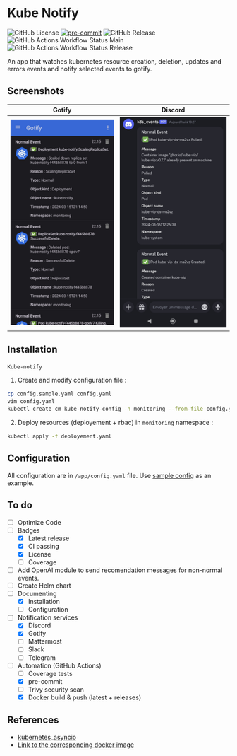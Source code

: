 # Kube Notify

![GitHub License](https://img.shields.io/github/license/LawiK974/kube-notify)
[![pre-commit](https://img.shields.io/badge/pre--commit-enabled-brightgreen?logo=pre-commit)](https://github.com/pre-commit/pre-commit)
![GitHub Release](https://img.shields.io/github/v/release/LawiK974/kube-notify?display_name=release&link=https%3A%2F%2Fgithub.com%2FLawiK974%2Fkube-notify%2Freleases%2Flatest)
![GitHub Actions Workflow Status Main](https://img.shields.io/github/actions/workflow/status/LawiK974/kube-notify/github-actions-docker.yml?branch=main&label=Build%26Push%20Main)
![GitHub Actions Workflow Status Release](https://img.shields.io/github/actions/workflow/status/LawiK974/kube-notify/github-actions-docker-tags.yml?label=Build%26Push%20Release)


An app that watches kubernetes resource creation, deletion, updates and errors events and notify selected events to gotify.

## Screenshots

| Gotify | Discord |
|--------|---------|
| ![](./images/gotify.jpg)  | ![](./images/discord.jpg) |

## Installation

`Kube-notify`

1. Create and modify configuration file :

```sh
cp config.sample.yaml config.yaml
vim config.yaml
kubectl create cm kube-notify-config -n monitoring --from-file config.yaml
```

2. Deploy resources (deployement + rbac) in `monitoring` namespace :

```sh
kubectl apply -f deployement.yaml
```

## Configuration

All configuration are in `/app/config.yaml` file.
Use [sample config](./config.sample.yaml) as an example.

## To do

- [ ] Optimize Code
- [ ] Badges
  - [x] Latest release
  - [x] CI passing
  - [x] License
  - [ ] Coverage
- [ ] Add OpenAI module to send recomendation messages for non-normal events.
- [ ] Create Helm chart
- [ ] Documenting
  - [x] Installation
  - [ ] Configuration
- [ ] Notification services
  - [x] Discord
  - [x] Gotify
  - [ ] Mattermost
  - [ ] Slack
  - [ ] Telegram
- [ ] Automation (GitHub Actions)
  - [ ] Coverage tests
  - [x] pre-commit
  - [ ] Trivy security scan
  - [x] Docker build & push (latest + releases)

## References

- [kubernetes_asyncio](https://github.com/tomplus/kubernetes_asyncio)
- [Link to the corresponding docker image](https://hub.docker.com/r/wikle/kube-notify)
